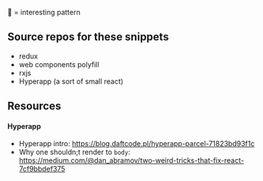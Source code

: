🏁 = interesting pattern

## Source repos for these snippets
* redux 
* web components polyfill
* rxjs
* Hyperapp (a sort of small react)


## Resources  
#### Hyperapp   
* Hyperapp intro: https://blog.daftcode.pl/hyperapp-parcel-71823bd93f1c
* Why one shouldn;t render to `body`: https://medium.com/@dan_abramov/two-weird-tricks-that-fix-react-7cf9bbdef375
